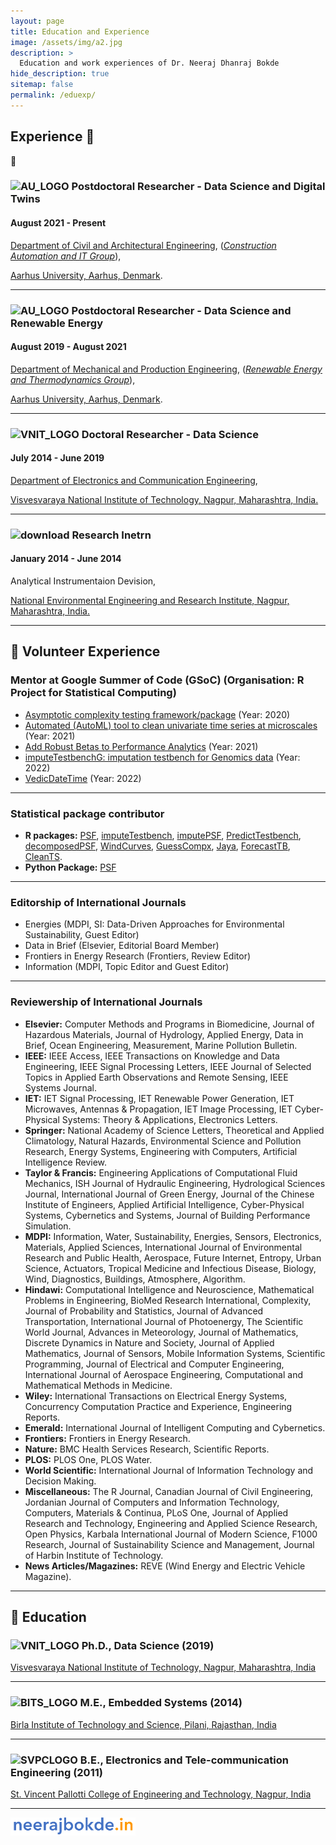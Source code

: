 ```yaml
---
layout: page
title: Education and Experience
image: /assets/img/a2.jpg
description: >
  Education and work experiences of Dr. Neeraj Dhanraj Bokde
hide_description: true
sitemap: false
permalink: /eduexp/
---
```

## Experience :briefcase: 

:briefcase: 

### ![AU_LOGO](https://user-images.githubusercontent.com/10669836/134785307-902c66e4-a553-4b6c-84dc-7bc2acc04bc3.png) Postdoctoral Researcher - Data Science and Digital Twins
#### August 2021 - Present

[Department of Civil and Architectural Engineering](https://cae.au.dk/en/), (_[Construction Automation and IT Group](https://cae.au.dk/en/research/key-areas-in-research-and-development/design-and-construction/construction-automation-and-information-technologies/)_),

[Aarhus University, Aarhus, Denmark](https://international.au.dk/).

-----


### ![AU_LOGO](https://user-images.githubusercontent.com/10669836/134785307-902c66e4-a553-4b6c-84dc-7bc2acc04bc3.png) Postdoctoral Researcher - Data Science and Renewable Energy
#### August 2019 - August 2021
[Department of Mechanical and Production Engineering](https://mpe.au.dk/en/), (_[Renewable Energy and Thermodynamics Group](https://mpe.au.dk/en/research/key-areas-in-research-and-development/fluid-mechanics-thermodynamics-and-energy-systems/renewable-energy-and-thermodynamics/)_),

[Aarhus University, Aarhus, Denmark](https://international.au.dk/).

---


### ![VNIT_LOGO](https://user-images.githubusercontent.com/10669836/134785347-b3935408-9b04-4232-9e1b-929db6880ac1.png) Doctoral Researcher - Data Science 
#### July 2014 - June 2019
[Department of Electronics and Communication Engineering](https://vnit.ac.in/ece/),

[Visvesvaraya National Institute of Technology, Nagpur, Maharashtra, India.](https://vnit.ac.in/)

---

### ![download](https://user-images.githubusercontent.com/10669836/134785592-5c941240-68bd-4bff-9b06-2ed49298f873.png) Research Inetrn
#### January 2014 - June 2014
Analytical Instrumentaion Devision,

[National Environmental Engineering and Research Institute, Nagpur, Maharashtra, India.](https://www.neeri.res.in/)

---

## :book: Volunteer Experience

### Mentor at Google Summer of Code (GSoC) (Organisation: R Project for Statistical Computing)
* [Asymptotic complexity testing framework/package](https://summerofcode.withgoogle.com/projects/#4887653356404736) (Year: 2020)
* [Automated (AutoML) tool to clean univariate time series at microscales](https://summerofcode.withgoogle.com/projects/#4626948166254592) (Year: 2021)
* [Add Robust Betas to Performance Analytics](https://summerofcode.withgoogle.com/projects/#5412619369840640) (Year: 2021)
* [imputeTestbenchG: imputation testbench for Genomics data](https://github.com/rstats-gsoc/gsoc2022/wiki/imputeTestbenchG\%3A-imputation-testbench-for-Genomics-data) (Year: 2022)
* [VedicDateTime](https://github.com/rstats-gsoc/gsoc2022/wiki/VedicDateTime-(Part-A)}{VedicDateTime) (Year: 2022)

---

### Statistical package contributor
* **R packages:** [PSF](https://cran.r-project.org/package=PSF), [imputeTestbench](https://cran.r-project.org/package=imputeTestbench), [imputePSF](https://cran.r-project.org/package=imputePSF), [PredictTestbench](http://crantastic.org/packages/PredictTestbench), [decomposedPSF](https://cran.r-project.org/package=decomposedPSF), [WindCurves](https://cran.r-project.org/package=WindCurves), [GuessCompx](https://cran.r-project.org/package=GuessCompx), [Jaya](https://cran.r-project.org/package=Jaya), [ForecastTB](https://cran.r-project.org/package=ForecastTB), [CleanTS](https://cran.r-project.org/package=cleanTS).
* **Python Package:** [PSF](https://pypi.org/project/PSF-Py/)

---

### Editorship of International Journals
* Energies (MDPI, SI: Data-Driven Approaches for Environmental Sustainability, Guest Editor)
* Data in Brief (Elsevier, Editorial Board Member)
* Frontiers in Energy Research (Frontiers, Review Editor)
* Information (MDPI, Topic Editor and Guest Editor)

---

### Reviewership of International Journals
* **Elsevier:** Computer Methods and Programs in Biomedicine, Journal of Hazardous Materials,
Journal of Hydrology, Applied Energy, Data in Brief, Ocean Engineering, Measurement, Marine
Pollution Bulletin.
* **IEEE:** IEEE Access, IEEE Transactions on Knowledge and Data Engineering, IEEE Signal Processing Letters,
IEEE Journal of Selected Topics in Applied Earth Observations and Remote Sensing, IEEE Systems Journal.
* **IET:** IET Signal Processing, IET Renewable Power Generation, IET Microwaves, Antennas &
Propagation, IET Image Processing, IET Cyber-Physical Systems: Theory & Applications,
Electronics Letters.
* **Springer:** National Academy of Science Letters, Theoretical and Applied Climatology, Natural
Hazards, Environmental Science and Pollution Research, Energy Systems, Engineering with
Computers, Artificial Intelligence Review.
* **Taylor & Francis:** Engineering Applications of Computational Fluid Mechanics, ISH Journal of
Hydraulic Engineering, Hydrological Sciences Journal, International Journal of Green Energy,
Journal of the Chinese Institute of Engineers, Applied Artificial Intelligence, Cyber-Physical Systems, Cybernetics and Systems,
Journal of Building Performance Simulation.
* **MDPI:** Information, Water, Sustainability, Energies, Sensors, Electronics, Materials, Applied
Sciences, International Journal of Environmental Research and Public Health, Aerospace,
Future Internet, Entropy, Urban Science, Actuators, Tropical Medicine and Infectious Disease, Biology, Wind, Diagnostics, Buildings, Atmosphere,
Algorithm.
* **Hindawi:** Computational Intelligence and Neuroscience, Mathematical Problems in
Engineering, BioMed Research International, Complexity, Journal of Probability and Statistics,
Journal of Advanced Transportation, International Journal of Photoenergy, The Scientific
World Journal,  Advances in Meteorology, Journal
of Mathematics, Discrete Dynamics in Nature and Society, Journal of Applied Mathematics, Journal of
Sensors, Mobile Information Systems, Scientific Programming, Journal of Electrical and Computer Engineering,
International Journal of Aerospace Engineering, Computational and Mathematical Methods in Medicine.
* **Wiley:** International Transactions on Electrical Energy Systems, Concurrency Computation
Practice and Experience, Engineering Reports.
* **Emerald:** International Journal of Intelligent Computing and Cybernetics.
* **Frontiers:** Frontiers in Energy Research.
* **Nature:** BMC Health Services Research, Scientific Reports.
* **PLOS:** PLOS One, PLOS Water.
* **World Scientific:** International Journal of Information Technology and Decision Making.
* **Miscellaneous:** The R Journal, Canadian Journal of Civil Engineering, Jordanian Journal of
Computers and Information Technology, Computers, Materials & Continua, PLoS One, Journal
of Applied Research and Technology, Engineering and Applied Science Research, Open Physics, Karbala International Journal of Modern Science,
F1000 Research, Journal of Sustainability Science and Management, Journal of Harbin Institute of Technology.
* **News Articles/Magazines:** REVE (Wind Energy and Electric Vehicle Magazine).

---

## :school: Education

### ![VNIT_LOGO](https://user-images.githubusercontent.com/10669836/134785353-16c68fdb-cb49-4a86-85cc-cd7c3ccd4546.png) Ph.D., Data Science (2019)
[Visvesvaraya National Institute of Technology, Nagpur, Maharashtra, India](https://vnit.ac.in/)

---

### ![BITS_LOGO](https://user-images.githubusercontent.com/10669836/134785358-070831b1-8fd1-41b6-9d81-edd11e6d9ce1.png) M.E., Embedded Systems (2014)
[Birla Institute of Technology and Science, Pilani, Rajasthan, India](https://www.bits-pilani.ac.in/)

---

### ![SVPCLOGO](https://user-images.githubusercontent.com/10669836/134785471-5c0cf7d9-3263-43ff-bea8-f2f8f54e05cc.jpg) B.E., Electronics and Tele-communication Engineering (2011)
[St. Vincent Pallotti College of Engineering and Technology, Nagpur, India](https://www.stvincentngp.edu.in/)

---

 [<img src="https://raw.githubusercontent.com/neerajdhanraj/NeerajDhanraj/master/images/LOGO.PNG" width="200">](https://www.neerajbokde.in/)
